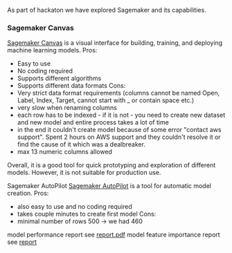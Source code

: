 As part of hackaton we have explored Sagemaker and its capabilities. 

### Sagemaker Canvas ###  
[Sagemaker Canvas](https://docs.aws.amazon.com/sagemaker/latest/dg/canvas.html) is a visual interface for building, training, and deploying machine learning models.
Pros:
- Easy to use
- No coding required
- Supports different algorithms
- Supports different data formats
Cons:
- Very strict data format requirements (columns cannot be named Open, Label, Index, Target, cannot start with _ or contain space etc.)
- very slow when renaming columns
- each row has to be indexed - if it is not - you need to create new dataset and new model and entire process takes a lot of time
- in the end it couldn't create model because of some error "contact aws support". Spent 2 hours on AWS support and they couldn't resolve it or find the cause of it which was a dealbreaker.
- max 13 numeric columns allowed

Overall, it is a good tool for quick prototyping and exploration of different models. However, it is not suitable for production use.

Sagemaker AutoPilot
[Sagemaker AutoPilot](https://docs.aws.amazon.com/sagemaker/latest/dg/autopilot-automate-model-development.html) is a tool for automatic model creation.
Pros:
- also easy to use and no coding required
- takes couple minutes to create first model
Cons:
- minimal number of rows 500 -> we had 460

model performance report see [report.pdf](report.pdf)
model feature importance report see [report](features_report.pdf)
